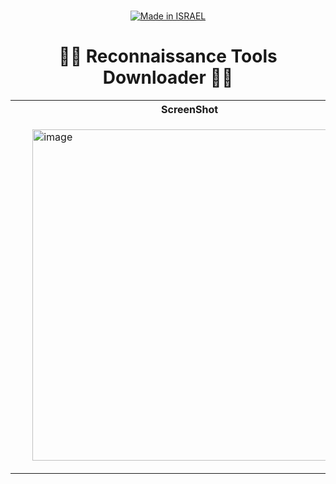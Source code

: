 <div align="center">

  <a href=""><br><img title="Made in ISRAEL" src="https://img.shields.io/badge/MADE%20IN-ISRAEL-blue?style=for-the-badge"></a>

<h1> 👨‍💻 Reconnaissance Tools Downloader 👨‍💻 </h1>


  
  <table>
  <tr>
    <th>ScreenShot</th>
    <th>Tools Categories</th>
  </tr>
    <tr>
      <td>
        <ul>
          <img width="530" alt="image" src="https://user-images.githubusercontent.com/51442719/163228721-dcee9147-72fb-4255-b7cc-72bde915de5b.png">
        </ul>
      </td>
      <td>
        <ul><li>Web Recon</li>
<li>Multi Recon</li>
<li>Email Recon</li>
<li>System Recon</li>
<li>Server Recon</li>
<li>Social Recon</li>
<li>Service Recon</li>
<li>Network Recon</li>
<li>GitHub Recon</li>
<li>Twitter Recon</li>
<li>Snapchat Recon</li>
<li>Facebook Recon</li>
<li>Linkedin Recon</li>
<li>GitHub_ReconTelegram Recon</li>
<li>Instagram Recon</li>
<li>JavaScript Recon</li>
<li>Vulnerability Recon</li>
        </ul>
      </td>
   </tr>
</table>
